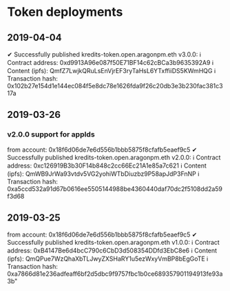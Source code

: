 # Token deployments

## 2019-04-04

 ✔ Successfully published kredits-token.open.aragonpm.eth v3.0.0: 
 ℹ Contract address: 0xd9913A96e087f50E71BF14c62cBCa3b9635392A9
 ℹ Content (ipfs): QmfZ7LwjkQRuLsEnVjrEF3ryTaHsL6YTxffiiDS5KWmHQG
 ℹ Transaction hash: 0x102b27e154d1e144ec084f5e8dc78e1626fda9f26c20db3e3b230fac381c317a


## 2019-03-26

### v2.0.0 support for appIds
from account: 0x18f6d06de7e6d556b1bbb5875f8cfafb5eaef9c5
 ✔ Successfully published kredits-token.open.aragonpm.eth v2.0.0: 
 ℹ Contract address: 0xc126919B3b30F14b848c2cc66Ec21A1e85a7c621
 ℹ Content (ipfs): QmWB9JrWa93vtdv5VG2yohiWTbDiuzbz9P58apJdP3FnNP
 ℹ Transaction hash: 0xa5ccd532a91d67b0616ee5505144988be4360440daf70dc2f5108dd2a59f3d68


## 2019-03-25
from account: 0x18f6d06de7e6d556b1bbb5875f8cfafb5eaef9c5
 ✔ Successfully published kredits-token.open.aragonpm.eth v1.0.0: 
 ℹ Contract address: 0xB4147Be6d4bcC790c6CbD3d508354DDfd3EbC8e6
 ℹ Content (ipfs): QmQPue7WzQhaXbTLJwyZXSHaRY1u5ezWxyVmBP8bEgGoTE
 ℹ Transaction hash: 0xa7866d81e236adfeaff6bf2d5dbc9f9757fbc1b0ce689357901194913fe93a3b"
